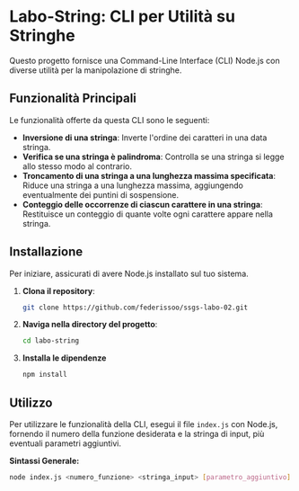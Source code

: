 # Labo-String: CLI per Utilità su Stringhe

Questo progetto fornisce una Command-Line Interface (CLI) Node.js con diverse utilità per la manipolazione di stringhe.

## Funzionalità Principali

Le funzionalità offerte da questa CLI sono le seguenti:

* **Inversione di una stringa**: Inverte l'ordine dei caratteri in una data stringa.
* **Verifica se una stringa è palindroma**: Controlla se una stringa si legge allo stesso modo al contrario.
* **Troncamento di una stringa a una lunghezza massima specificata**: Riduce una stringa a una lunghezza massima, aggiungendo eventualmente dei puntini di sospensione.
* **Conteggio delle occorrenze di ciascun carattere in una stringa**: Restituisce un conteggio di quante volte ogni carattere appare nella stringa.

## Installazione

Per iniziare, assicurati di avere Node.js installato sul tuo sistema.

1.  **Clona il repository**:
    ```bash
    git clone https://github.com/federissoo/ssgs-labo-02.git
    ```
2.  **Naviga nella directory del progetto**:
    ```bash
    cd labo-string
    ```
3.  **Installa le dipendenze**
    ```bash
    npm install
    ```

## Utilizzo

Per utilizzare le funzionalità della CLI, esegui il file `index.js` con Node.js, fornendo il numero della funzione desiderata e la stringa di input, più eventuali parametri aggiuntivi.

**Sintassi Generale:**
```bash
node index.js <numero_funzione> <stringa_input> [parametro_aggiuntivo]